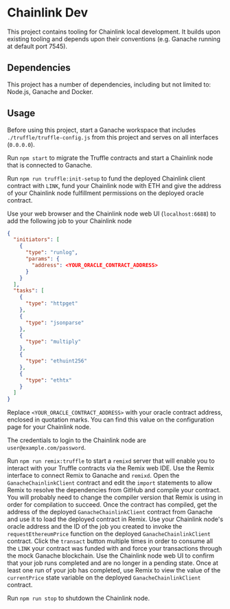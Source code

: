 # Chainlink Dev

This project contains tooling for Chainlink local development. It builds upon existing tooling and depends upon their
conventions (e.g. Ganache running at default port 7545).

## Dependencies

This project has a number of dependencies, including but not limited to: Node.js, Ganache and Docker.

## Usage

Before using this project, start a Ganache workspace that includes `./truffle/truffle-config.js` from this project and serves
on all interfaces (`0.0.0.0`).

Run `npm start` to migrate the Truffle contracts and start a Chainlink node that is connected to Ganache.

Run `npm run truffle:init-setup` to fund the deployed Chainlink client contract with `LINK`, fund your Chainlink node
with ETH and give the address of your Chainlink node fulfillment permissions on the deployed oracle contract.

Use your web browser and the Chainlink node web UI (`localhost:6688`) to add the following job to your Chainlink node
```json
{
  "initiators": [
    {
      "type": "runlog",
      "params": {
        "address": <YOUR_ORACLE_CONTRACT_ADDRESS>
      }
    }
  ],
  "tasks": [
    {
      "type": "httpget"
    },
    {
      "type": "jsonparse"
    },
    {
      "type": "multiply"
    },
    {
      "type": "ethuint256"
    },
    {
      "type": "ethtx"
    }
  ]
}
```

Replace `<YOUR_ORACLE_CONTRACT_ADDRESS>` with your oracle contract address, enclosed in quotation marks. You can find
this value on the configuration page for your Chainlink node.

The credentials to login to the Chainlink node are `user@example.com/password`.

Run `npm run remix:truffle` to start a `remixd` server that will enable you to interact with your Truffle contracts
via the Remix web IDE. Use the Remix interface to connect Remix to Ganache and `remixd`. Open the
`GanacheChainlinkClient` contract and edit the `import` statements to allow Remix to resolve the dependencies from
GitHub and compile your contract. You will probably need to change the compiler version that Remix is using in order
for compilation to succeed. Once the contract has compiled, get the address of the deployed `GanacheChainlinkClient`
contract from Ganache and use it to load the deployed contract in Remix. Use your Chainlink node's oracle address and
the ID of the job you created to invoke the `requestEthereumPrice` function on the deployed `GanacheChainlinkClient`
contract. Click the `transact` button multiple times in order to consume all the `LINK` your contract was funded with
and force your transactions through the mock Ganache blockchain. Use the Chainlink node web UI to confirm that your job
runs completed and are no longer in a pending state. Once at least one run of your job has completed, use Remix to view
the value of the `currentPrice` state variable on the deployed `GanacheChainlinkClient` contract.

Run `npm run stop` to shutdown the Chainlink node.
